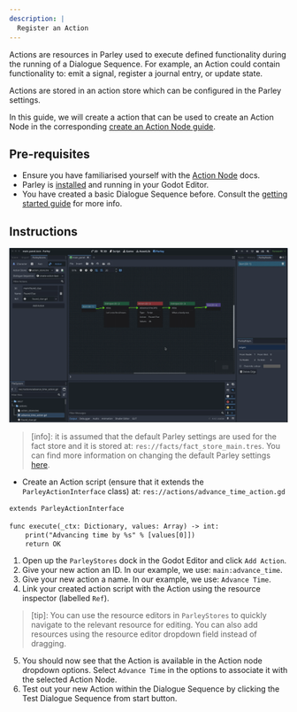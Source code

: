 ```yaml
---
description: |
  Register an Action
---
```


Actions are resources in Parley used to execute defined functionality during the
running of a Dialogue Sequence. For example, an Action could contain
functionality to: emit a signal, register a journal entry, or update state.

Actions are stored in an action store which can be configured in the Parley
settings.

In this guide, we will create a action that can be used to create an Action Node
in the corresponding [create an Action Node guide](./create-action-node.md).

## Pre-requisites

- Ensure you have familiarised yourself with the
  [Action Node](../nodes/action-node.md) docs.
- Parley is [installed](./installation.md) and running in your Godot Editor.
- You have created a basic Dialogue Sequence before. Consult the
  [getting started guide](./create-dialogue-sequence.md) for more info.

## Instructions

![Register an Action](../../../www/static/docs/register-action/register-action.gif)

> [info]: it is assumed that the default Parley settings are used for the fact
> store and it is stored at: `res://facts/fact_store_main.tres`. You can find
> more information on changing the default Parley settings
> [here](../reference/parley-settings.md).

- Create an Action script (ensure that it extends the `ParleyActionInterface`
  class) at: `res://actions/advance_time_action.gd`

```gdscript
extends ParleyActionInterface

func execute(_ctx: Dictionary, values: Array) -> int:
	print("Advancing time by %s" % [values[0]])
	return OK
```

1. Open up the `ParleyStores` dock in the Godot Editor and click `Add Action`.
2. Give your new action an ID. In our example, we use: `main:advance_time`.
3. Give your new action a name. In our example, we use: `Advance Time`.
4. Link your created action script with the Action using the resource inspector
   (labelled `Ref`).

> [tip]: You can use the resource editors in `ParleyStores` to quickly navigate
> to the relevant resource for editing. You can also add resources using the
> resource editor dropdown field instead of dragging.

5. You should now see that the Action is available in the Action node dropdown
   options. Select `Advance Time` in the options to associate it with the
   selected Action Node.
6. Test out your new Action within the Dialogue Sequence by clicking the Test
   Dialogue Sequence from start button.
